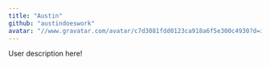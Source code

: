 ```yaml
---
title: "Austin"
github: "austindoeswork"
avatar: "//www.gravatar.com/avatar/c7d3081fdd0123ca918a6f5e300c4930?d=identicon"
---
```


User description here!
